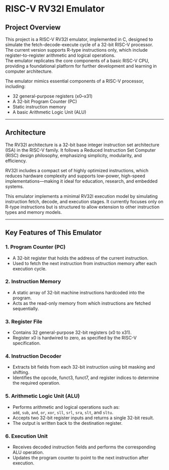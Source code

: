 # RISC-V RV32I Emulator

## Project Overview
This project is a RISC-V RV32I emulator, implemented in C, designed to simulate the fetch-decode-execute cycle of a 32-bit RISC-V processor.  
The current version supports R-type instructions only, which include register-to-register arithmetic and logical operations.  
The emulator replicates the core components of a basic RISC-V CPU, providing a foundational platform for further development and learning in computer architecture.

The emulator mimics essential components of a RISC-V processor, including:
- 32 general-purpose registers (x0–x31)
- A 32-bit Program Counter (PC)
- Static instruction memory
- A basic Arithmetic Logic Unit (ALU)

---

## Architecture
The RV32I architecture is a 32-bit base integer instruction set architecture (ISA) in the RISC-V family. It follows a Reduced Instruction Set Computer (RISC) design philosophy, emphasizing simplicity, modularity, and efficiency.  

RV32I includes a compact set of highly optimized instructions, which reduces hardware complexity and supports low-power, high-speed implementations—making it ideal for education, research, and embedded systems.  

This emulator implements a minimal RV32I execution model by simulating instruction fetch, decode, and execution stages. It currently focuses only on R-type instructions but is structured to allow extension to other instruction types and memory models.

---

## Key Features of This Emulator

### 1. Program Counter (PC)
- A 32-bit register that holds the address of the current instruction.
- Used to fetch the next instruction from instruction memory after each execution cycle.

### 2. Instruction Memory
- A static array of 32-bit machine instructions hardcoded into the program.
- Acts as the read-only memory from which instructions are fetched sequentially.

### 3. Register File
- Contains 32 general-purpose 32-bit registers (x0 to x31).
- Register x0 is hardwired to zero, as specified by the RISC-V specification.

### 4. Instruction Decoder
- Extracts bit fields from each 32-bit instruction using bit masking and shifting.
- Identifies the opcode, funct3, funct7, and register indices to determine the required operation.

### 5. Arithmetic Logic Unit (ALU)
- Performs arithmetic and logical operations such as:  
  `add`, `sub`, `and`, `or`, `xor`, `sll`, `srl`, `sra`, `slt`, and `sltu`.
- Accepts two 32-bit register inputs and returns a single 32-bit result.
- The output is written back to the destination register.

### 6. Execution Unit
- Receives decoded instruction fields and performs the corresponding ALU operation.
- Updates the program counter to point to the next instruction after execution.

